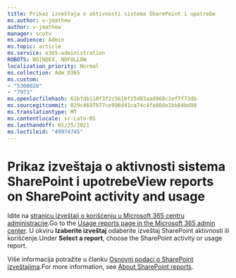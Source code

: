 ```yaml
---
title: Prikaz izveštaja o aktivnosti sistema SharePoint i upotrebe
ms.author: v-jmathew
author: v-jmathew
manager: scotv
ms.audience: Admin
ms.topic: article
ms.service: o365-administration
ROBOTS: NOINDEX, NOFOLLOW
localization_priority: Normal
ms.collection: Adm_O365
ms.custom:
- "5300020"
- "7973"
ms.openlocfilehash: 61bfdb110f3f2c561bf25d03aad968c1ef7f73db
ms.sourcegitcommit: 029c4697b77ce996d41ca74c4fa86de1bb84bd99
ms.translationtype: MT
ms.contentlocale: sr-Latn-RS
ms.lasthandoff: 01/25/2021
ms.locfileid: "49974745"
---
```

# <a name="view-reports-on-sharepoint-activity-and-usage"></a><span data-ttu-id="a96e9-102">Prikaz izveštaja o aktivnosti sistema SharePoint i upotrebe</span><span class="sxs-lookup"><span data-stu-id="a96e9-102">View reports on SharePoint activity and usage</span></span>

<span data-ttu-id="a96e9-103">Idite na [stranicu izveštaji o korišćenju u Microsoft 365 centru administracije](https://admin.microsoft.com/AdminPortal/Home).</span><span class="sxs-lookup"><span data-stu-id="a96e9-103">Go to the [Usage reports page in the Microsoft 365 admin center](https://admin.microsoft.com/AdminPortal/Home).</span></span> <span data-ttu-id="a96e9-104">U okviru **Izaberite izveštaj** odaberite izveštaj SharePoint aktivnosti ili korišćenje.</span><span class="sxs-lookup"><span data-stu-id="a96e9-104">Under **Select a report**, choose the SharePoint activity or usage report.</span></span>

<span data-ttu-id="a96e9-105">Više informacija potražite u članku [Osnovni podaci o SharePoint izveštajima](https://go.microsoft.com/fwlink/?linkid=875240).</span><span class="sxs-lookup"><span data-stu-id="a96e9-105">For more information, see [About SharePoint reports](https://go.microsoft.com/fwlink/?linkid=875240).</span></span>
